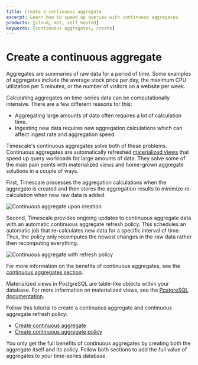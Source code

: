 ```yaml
---
title: Create a continuous aggregate
excerpt: Learn how to speed up queries with continuous aggregates
products: [cloud, mst, self_hosted]
keywords: [continuous aggregates, create]
---
```


# Create a continuous aggregate

Aggregates are summaries of raw data for a period of time. Some examples of
aggregates include the average stock price per day, the maximum CPU utilization
per 5 minutes, or the number of visitors on a website per week.

Calculating aggregates on time-series data can be computationally intensive.
There are a few different reasons for this:

*   Aggregating large amounts of data often requires a lot of calculation time.
*   Ingesting new data requires new aggregation calculations which can affect
    ingest rate and aggregation speed.

Timescale's continuous aggregates solve both of these problems. Continuous
aggregates are automatically refreshed [materialized views][material-view] that
speed up query workloads for large amounts of data. They solve some of the main
pain points with materialized views and home-grown aggregate solutions in a
couple of ways.

First, Timescale processes the aggregation calculations when the aggregate is
created and then stores the aggregation results to minimize re-calculation when
new raw data is added.

<Image
src="https://s3.amazonaws.com/assets.timescale.com/docs/images/getting-started/continuous-aggregate.jpg"
alt="Continuous aggregate upon creation" width={941} height={543} />

Second, Timescale provides ongoing updates to continuous aggregate data with
an automatic continuous aggregate refresh policy. This schedules an automatic
job that re-calculates new data for a specific interval of time. Thus, the
policy only recomputes the newest changes in the raw data rather then
recomputing everything.

<Image
src="https://s3.amazonaws.com/assets.timescale.com/docs/images/getting-started/continuous-aggregate-policy.jpg"
alt="Continuous aggregate with refresh policy" width={1071} height={543} />

For more information on the benefits of continuous aggregates, see the
[continuous aggregates section][cagg-overview].

<Highlight type="note">

Materialized views in PostgreSQL are table-like objects within your database.
For more information on materialized views, see the
[PostgreSQL
documentation](https://www.postgresql.org/docs/current/rules-materializedviews.html).

</Highlight>

Follow this tutorial to create a continuous aggregate and continuous aggregate
refresh policy:

*   [Create continuous aggregate][create-cagg-basics]
*   [Create continuous aggregate policy][create-cagg-policy]

You only get the full benefits of continuous aggregates by creating both the
aggregate itself and its policy. Follow both sections to add the full value of
aggregates to your time-series database.

[cagg-overview]: /use-timescale/:currentVersion:/continuous-aggregates/
[create-cagg-basics]: /getting-started/:currentVersion:/create-cagg/create-cagg-basics/
[create-cagg-policy]: /getting-started/:currentVersion:/create-cagg/create-cagg-policy/
[material-view]: https://www.postgresql.org/docs/current/rules-materializedviews.html
